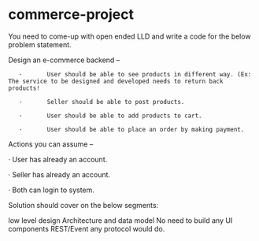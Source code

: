 # commerce-project
You need to come-up with open ended LLD and write a code for the below problem statement.

 Design an e-commerce backend – 

       ·       User should be able to see products in different way. (Ex: The service to be designed and developed needs to return back products!

       ·       Seller should be able to post products. 

       ·       User should be able to add products to cart. 

       ·       User should be able to place an order by making payment. 

 

 Actions you can assume – 

·       User has already an account. 

·       Seller has already an account. 

·       Both can login to system. 

Solution should cover on the below segments:

low level design
Architecture and data model
No need to build any UI components REST/Event any protocol would do.
